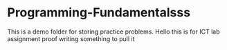 # Programming-Fundamentalsss
This is a demo folder for storing practice problems.
Hello this is for ICT lab assignment  proof 
writing something to pull it 
